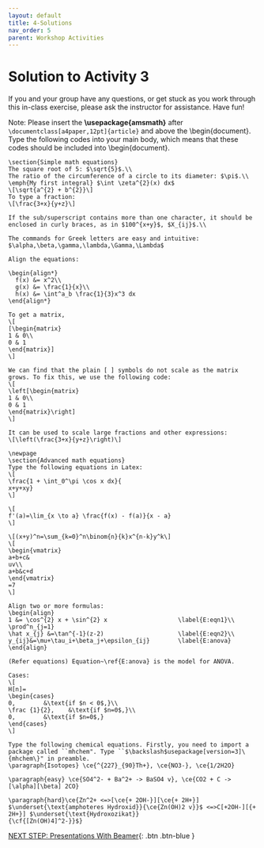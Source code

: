 ```yaml
---
layout: default
title: 4-Solutions
nav_order: 5
parent: Workshop Activities
---
```


# Solution to Activity 3
If you and your group have any questions, or get stuck as you work through this in-class exercise, please ask the instructor for assistance. Have fun!

Note: Please insert the **\usepackage{amsmath}** after `\documentclass[a4paper,12pt]{article}` and above the \begin{document}. Type the following codes into your main body, which means that these codes should be included into \begin{document}.

```
\section{Simple math equations}
The square root of 5: $\sqrt{5}$.\\
The ratio of the circumference of a circle to its diameter: $\pi$.\\
\emph{My first integral} $\int \zeta^{2}(x) dx$
\[\sqrt{a^{2} + b^{2}}\]
To type a fraction:
\[\frac{3+x}{y+z}\]

If the sub/superscript contains more than one character, it should be enclosed in curly braces, as in $100^{x+y}$, $X_{ij}$.\\

The commands for Greek letters are easy and intuitive: $\alpha,\beta,\gamma,\lambda,\Gamma,\Lambda$

Align the equations:

\begin{align*}
  f(x) &= x^2\\
  g(x) &= \frac{1}{x}\\
  h(x) &= \int^a_b \frac{1}{3}x^3 dx
\end{align*}

To get a matrix,
\[
[\begin{matrix}
1 & 0\\
0 & 1
\end{matrix}]
\]

We can find that the plain [ ] symbols do not scale as the matrix grows. To fix this, we use the following code:
\[
\left[\begin{matrix}
1 & 0\\
0 & 1
\end{matrix}\right]
\]

It can be used to scale large fractions and other expressions:
\[\left(\frac{3+x}{y+z}\right)\]

\newpage
\section{Advanced math equations}
Type the following equations in Latex:
\[
\frac{1 + \int_0^\pi \cos x dx}{
x+y+xy}
\]

\[
f'(a)=\lim_{x \to a} \frac{f(x) - f(a)}{x - a}
\]

\[(x+y)^n=\sum_{k=0}^n\binom{n}{k}x^{n-k}y^k\]
\[
\begin{vmatrix}
a+b+c&
uv\\
a+b&c+d
\end{vmatrix}
=7
\]

Align two or more formulas:
\begin{align}
1 &= \cos^{2} x + \sin^{2} x                    \label{E:eqn1}\\
\prod^n_{j=1}
\hat x_{j} &=\tan^{-1}(z-2)                     \label{E:eqn2}\\
y_{ij}&=\mu+\tau_i+\beta_j+\epsilon_{ij}        \label{E:anova}
\end{align}

(Refer equations) Equation~\ref{E:anova} is the model for ANOVA.

Cases:
\[
H[n]=
\begin{cases}
0,        &\text{if $n < 0$,}\\
\frac {1}{2},    &\text{if $n=0$,}\\
0,        &\text{if $n=0$,}
\end{cases}
\]

Type the following chemical equations. Firstly, you need to import a package called ``mhchem". Type ``$\backslash$usepackage[version=3]\{mhchem\}" in preamble.
\paragraph{Isotopes} \ce{^{227}_{90}Th+}, \ce{NO3-}, \ce{1/2H2O}

\paragraph{easy} \ce{SO4^2- + Ba^2+ -> BaSO4 v}, \ce{CO2 + C ->[\alpha][\beta] 2CO}

\paragraph{hard}\ce{Zn^2+ <=>[\ce{+ 2OH-}][\ce{+ 2H+}] $\underset{\text{amphoteres Hydroxid}}{\ce{Zn(OH)2 v}}$ <=>C[+2OH-][{+ 2H+}] $\underset{\text{Hydroxozikat}}
{\cf{[Zn(OH)4]^2-}}$}
```

[NEXT STEP: Presentations With Beamer](act-5.html){: .btn .btn-blue }
